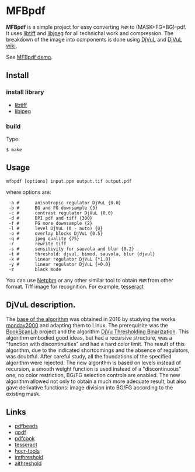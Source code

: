 # MFBpdf

**MFBpdf** is a simple project for easy converting `PNM` to (MASK+FG+BG)-pdf.
It uses [libtiff](https://github.com/vadz/libtiff) and [libjpeg](https://github.com/LuaDist/libjpeg) for all technichal work and compression.
The breakdown of the image into components is done using [DjVuL](https://github.com/plzombie/depress/issues/2) and [DjVuL wiki](https://sourceforge.net/p/imthreshold/wiki/DjVuL/?version=3).

See [MFBpdf demo](https://github.com/ImageProcessing-ElectronicPublications/mfbpdf-demo).

## Install

### install library

* [libtiff](https://github.com/vadz/libtiff)
* [libjpeg](https://github.com/LuaDist/libjpeg)

### build

Type:

```shell
$ make
```

## Usage

```shell
mfbpdf [options] input.ppm output.tif output.pdf
```

where options are:

```
 -a #      anisotropic regulator DjVuL {0.0}
 -b #      BG and FG downsample {3}
 -c #      contrast regulator DjVuL {0.0}
 -d #      DPI pdf and tiff {300}
 -f #      FG more downsample {2}
 -l #      level DjVuL (0 - auto) {0}
 -o #      overlay blocks DjVuL {0.5}
 -q #      jpeg quality {75}
 -r        rewrite tiff
 -s #      sensitivity for sauvola and blur {0.2}
 -t #      threshold: djvul, bimod, sauvola, blur {djvul}
 -x #      linear regulator DjVuL {*1.0}
 -y #      linear regulator DjVuL {+0.0}
 -z        black mode
```
You can use [Netpbm](https://sourceforge.net/projects/netpbm/) or any other similar tool to obtain `PNM` from other format. Tiff image for recognition. For example, [tesseract](https://github.com/tesseract-ocr/tesseract)

## DjVuL description.

The [base of the algorithm](https://sourceforge.net/p/imthreshold/wiki/DjVuL/?version=3) was obtained in 2016 by studying the works [monday2000](http://djvu-soft.narod.ru/) and adapting them to Linux.
The prerequisite was the [BookScanLib](http://djvu-soft.narod.ru/bookscanlib/) project  and the algorithm [DjVu Thresholding Binarization](http://djvu-soft.narod.ru/bookscanlib/034.htm).
This algorithm embodied good ideas, but had a recursive structure, was a "function with discontinuities" and had a hard color limit.
The result of this algorithm, due to the indicated shortcomings and the absence of regulators, was doubtful.
After careful study, all the foundations of the specified algorithm were rejected.
The new algorithm is based on levels instead of recursion, a smooth weight function is used instead of a "discontinuous" one, no color restriction, BG/FG selection controls are enabled.
The new algorithm allowed not only to obtain a much more adequate result, but also gave derivative functions: image division into BG/FG according to the existing mask.

## Links

* [pdfbeads](https://github.com/ifad/pdfbeads)
* [qpdf](https://github.com/qpdf/qpdf)
* [pdfcook](https://github.com/ksharindam/pdfcook)
* [tesseract](https://github.com/tesseract-ocr/tesseract)
* [hocr-tools](https://github.com/ocropus/hocr-tools)
* [imthreshold](https://github.com/ImageProcessing-ElectronicPublications/imthreshold)
* [aithreshold](https://github.com/ImageProcessing-ElectronicPublications/aithreshold)
